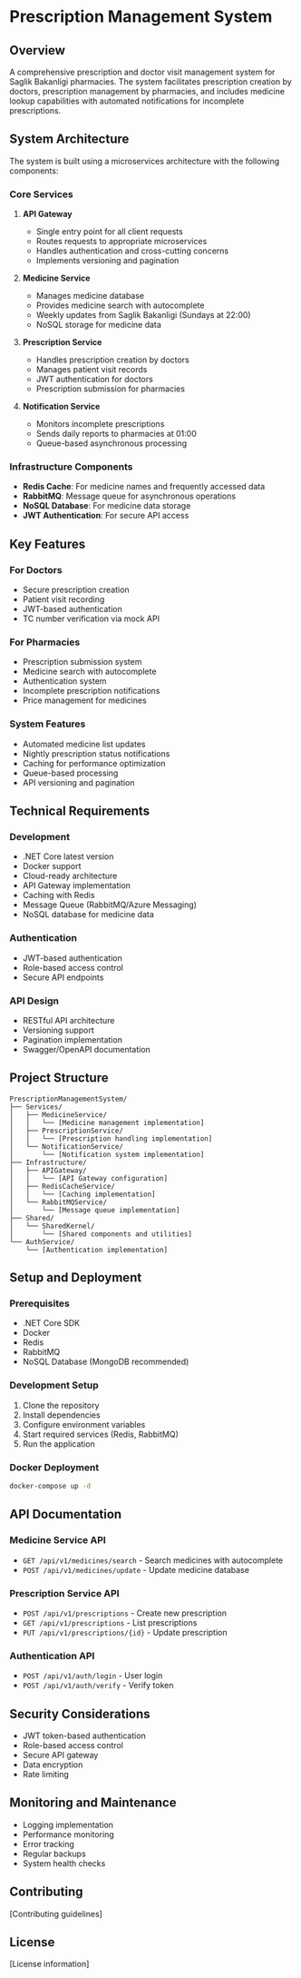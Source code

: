# Prescription Management System

## Overview
A comprehensive prescription and doctor visit management system for Saglik Bakanligi pharmacies. The system facilitates prescription creation by doctors, prescription management by pharmacies, and includes medicine lookup capabilities with automated notifications for incomplete prescriptions.

## System Architecture
The system is built using a microservices architecture with the following components:

### Core Services
1. **API Gateway**
   - Single entry point for all client requests
   - Routes requests to appropriate microservices
   - Handles authentication and cross-cutting concerns
   - Implements versioning and pagination

2. **Medicine Service**
   - Manages medicine database
   - Provides medicine search with autocomplete
   - Weekly updates from Saglik Bakanligi (Sundays at 22:00)
   - NoSQL storage for medicine data

3. **Prescription Service**
   - Handles prescription creation by doctors
   - Manages patient visit records
   - JWT authentication for doctors
   - Prescription submission for pharmacies

4. **Notification Service**
   - Monitors incomplete prescriptions
   - Sends daily reports to pharmacies at 01:00
   - Queue-based asynchronous processing

### Infrastructure Components
- **Redis Cache**: For medicine names and frequently accessed data
- **RabbitMQ**: Message queue for asynchronous operations
- **NoSQL Database**: For medicine data storage
- **JWT Authentication**: For secure API access

## Key Features

### For Doctors
- Secure prescription creation
- Patient visit recording
- JWT-based authentication
- TC number verification via mock API

### For Pharmacies
- Prescription submission system
- Medicine search with autocomplete
- Authentication system
- Incomplete prescription notifications
- Price management for medicines

### System Features
- Automated medicine list updates
- Nightly prescription status notifications
- Caching for performance optimization
- Queue-based processing
- API versioning and pagination

## Technical Requirements

### Development
- .NET Core latest version
- Docker support
- Cloud-ready architecture
- API Gateway implementation
- Caching with Redis
- Message Queue (RabbitMQ/Azure Messaging)
- NoSQL database for medicine data

### Authentication
- JWT-based authentication
- Role-based access control
- Secure API endpoints

### API Design
- RESTful API architecture
- Versioning support
- Pagination implementation
- Swagger/OpenAPI documentation

## Project Structure
```
PrescriptionManagementSystem/
├── Services/
│   ├── MedicineService/
│   │   └── [Medicine management implementation]
│   ├── PrescriptionService/
│   │   └── [Prescription handling implementation]
│   └── NotificationService/
│       └── [Notification system implementation]
├── Infrastructure/
│   ├── APIGateway/
│   │   └── [API Gateway configuration]
│   ├── RedisCacheService/
│   │   └── [Caching implementation]
│   └── RabbitMQService/
│       └── [Message queue implementation]
├── Shared/
│   └── SharedKernel/
│       └── [Shared components and utilities]
└── AuthService/
    └── [Authentication implementation]
```

## Setup and Deployment

### Prerequisites
- .NET Core SDK
- Docker
- Redis
- RabbitMQ
- NoSQL Database (MongoDB recommended)

### Development Setup
1. Clone the repository
2. Install dependencies
3. Configure environment variables
4. Start required services (Redis, RabbitMQ)
5. Run the application

### Docker Deployment
```bash
docker-compose up -d
```

## API Documentation

### Medicine Service API
- `GET /api/v1/medicines/search` - Search medicines with autocomplete
- `POST /api/v1/medicines/update` - Update medicine database

### Prescription Service API
- `POST /api/v1/prescriptions` - Create new prescription
- `GET /api/v1/prescriptions` - List prescriptions
- `PUT /api/v1/prescriptions/{id}` - Update prescription

### Authentication API
- `POST /api/v1/auth/login` - User login
- `POST /api/v1/auth/verify` - Verify token

## Security Considerations
- JWT token-based authentication
- Role-based access control
- Secure API gateway
- Data encryption
- Rate limiting

## Monitoring and Maintenance
- Logging implementation
- Performance monitoring
- Error tracking
- Regular backups
- System health checks

## Contributing
[Contributing guidelines]

## License
[License information] 